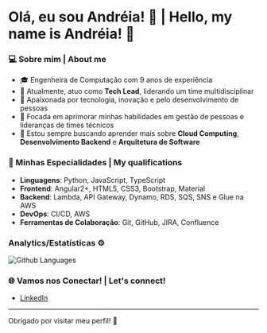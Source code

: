 # Olá, eu sou Andréia! 👋 | Hello, my name is Andréia! 👋


### 💻 Sobre mim | About me
- 🎓 Engenheira de Computação com 9 anos de experiência
- 💼 Atualmente, atuo como **Tech Lead**, liderando um time multidisciplinar
- 🚀 Apaixonada por tecnologia, inovação e pelo desenvolvimento de pessoas
- 🎯 Focada em aprimorar minhas habilidades em gestão de pessoas e lideranças de times técnicos
- 🌱 Estou sempre buscando aprender mais sobre **Cloud Computing**, **Desenvolvimento Backend** e **Arquitetura de Software**

### 🚀 Minhas Especialidades | My qualifications
- **Linguagens**: Python, JavaScript, TypeScript
- **Frontend**: Angular2+, HTML5, CSS3, Bootstrap, Material
- **Backend**: Lambda, API Gateway, Dynamo, RDS, SQS, SNS e Glue na AWS
- **DevOps**: CI/CD, AWS
- **Ferramentas de Colaboração**: Git, GitHub, JIRA, Confluence


### Analytics/Estatísticas ⚙️

![Github Languages](https://github-readme-stats.vercel.app/api/top-langs/?username=andreiaacs&theme=dracula&langs_count=3&locale=pt-br)

### 🌐 Vamos nos Conectar! | Let's connect!
- [LinkedIn](https://www.linkedin.com/in/andreiaalencar/)

---

Obrigado por visitar meu perfil! 🚀
